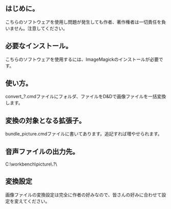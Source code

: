 ## はじめに。
こちらのソフトウェアを使用し問題が発生しても作者、著作権者は一切責任を負いません。注意してください。
## 必要なインストール。
こちらのソフトウェアを使用するには、ImageMagickのインストールが必要です。
## 使い方。
convert_?.cmdファイルにフォルダ、ファイルをD&Dで画像ファイルを一括変換します。
## 変換の対象となる拡張子。
bundle_picture.cmdファイルに書いてあります。追記すれば増やせられます。
## 音声ファイルの出力先。
C:\workbench\picture\\.?\
## 変換設定
画像ファイルの変換設定は完全に作者の好みなので、皆さんの好みに合わせて設定を変えてください。
